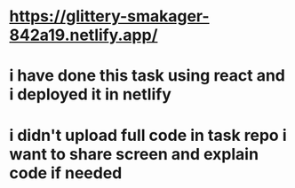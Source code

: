 # https://glittery-smakager-842a19.netlify.app/ 
 # i have done this task using react and i deployed it in netlify 
 # <b> i didn't upload full code in task repo i want to share screen and explain code if needed 
